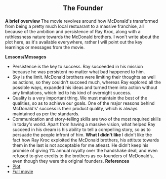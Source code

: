 ## <p align="center">The Founder</p>

**A brief overview**
The movie revolves around how McDonald's transformed from being a pretty much local restuarant to a massive franchise, all because of the ambition and persistence of Ray Kroc, along with a ruthlessness nature towards the McDonald brothers. I won't write about the plot here, as it's available everywhere, rather I will point out the key learnings or messages from the movie.

**Lessons/Messages**
- Persistence is the key to success. Ray succeeded in his mission because he was persistent no matter what bad happened to him.
- Sky is the limit. McDonald brothers were limiting their thoughts as well as actions, so they couldn't succeed much, whereas Ray explored all the possible ways, expanded his ideas and turned them into action without any limitations, which led to his kind of overnight success.
- Quality is a very important thing. We must maintain the best of the qualities, so as to achieve our goals. One of the major reasons behind McDonald's' success is their product quality, which is always maintained as per the standards.
- Communication and story-telling skills are two of the most required skills in today's world. Apart from having a massive vision, what helped Ray succeed in his dream is his ability to tell a compelling story, so as to persuade the people infront of him.
**What I didn't like**
I didn't like the fact how Ray Kroc exploited the McDonald brothers, his attitute towards them in the last is not acceptable for me atleast. He didn't keep his promise of giving 1% annual royalty over the handshake deal, and even refused to give credits to the brothers as co-founders of McDonald’s, even though they were the original founders.
**References** 
- [Plot](https://www.imdb.com/title/tt4276820/plotsummary)
- [Full movie](https://youtu.be/r-St3WAEf-4)
